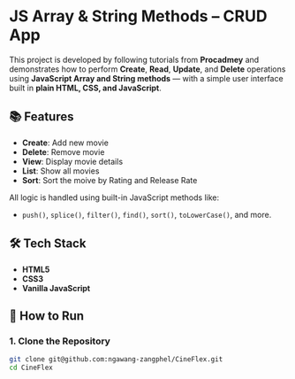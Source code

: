 # JS Array & String Methods – CRUD App

This project is developed by following tutorials from **Procadmey** and demonstrates how to perform **Create**, **Read**, **Update**, and **Delete** operations using **JavaScript Array and String methods** — with a simple user interface built in **plain HTML, CSS, and JavaScript**.

## 📚 Features

- **Create**: Add new movie
- **Delete**: Remove movie
- **View**: Display movie details
- **List**: Show all movies
- **Sort**: Sort the moive by Rating and Release Rate

All logic is handled using built-in JavaScript methods like:

- `push()`, `splice()`, `filter()`, `find()`, `sort()`, `toLowerCase()`, and more.

## 🛠️ Tech Stack

- **HTML5**
- **CSS3**
- **Vanilla JavaScript**

## 🚀 How to Run

### 1. Clone the Repository

```bash
git clone git@github.com:ngawang-zangphel/CineFlex.git
cd CineFlex
